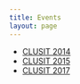 ```yaml
---
title: Events
layout: page
---
```


* [CLUSIT 2014](clusit-14)
* [CLUSIT 2015](clusit-15)
* [CLUSIT 2017](clusit-17)
